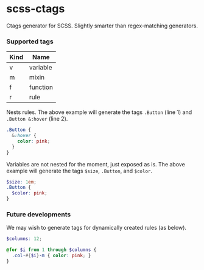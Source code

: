 
# scss-ctags

Ctags generator for SCSS. Slightly smarter than regex-matching generators.

### Supported tags

| Kind | Name |
|---|---|
| v | variable |
| m | mixin |
| f | function |
| r | rule |

Nests rules. The above example will generate the tags `.Button` (line 1) and `.Button &:hover` (line 2).

```scss
.Button {
  &:hover {
    color: pink;
  }
}
```

Variables are not nested for the moment, just exposed as is.
The above example will generate the tags `$size`, `.Button`, and `$color`.
```scss
$size: 1em;
.Button {
  $color: pink;
}
```

### Future developments

We may wish to generate tags for dynamically created rules (as below).

```scss
$columns: 12;

@for $i from 1 through $columns {
  .col-#{$i}-m { color: pink; }
}
```
